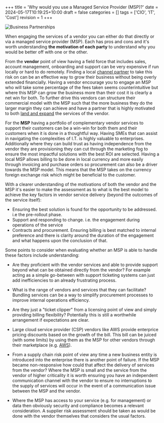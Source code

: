 +++
title = 'Why would you use a Managed Service Provider (MSP)?'
date = 2024-05-17T10:19:25+10:00
draft = false
categories = []
tags = ['CIO', 'IT', 'Cost']
revision = 1
+++

![Business Partnerships](https://toobstar.github.io/images/caveman_meeting2.jpg)

When engaging the services of a vendor you can either do that directly or via a managed service provider (MSP).  Each has pros and cons and it's worth understanding **the motivation of each party** to understand why you would be better off with one or the other.  

From the **vendor** point of view having a field force that includes sales, account management, onboarding and support can be very expensive if run locally or hard to do remotely.  Finding a local [channel partner](https://en.wikipedia.org/wiki/Channel_partner) to take this risk on can be an effective way to grow their business without being overly extended financially.  Having a vendor encourage you to engage an MSP who will take some percentage of the fees taken seems counterintuitive but where this MSP can grow the business more than their cost it is clearly a net win for both.  To further drive this vendors can structure their commercial model with the MSP such that the more business they do the larger margin they can achieve and have a partner that is highly motivated to both [land and expand](https://blog.hubspot.com/sales/land-and-expand) the services of the vendor.  

For the **MSP** having a portfolio of complementary vendor services to support their customers can be a win-win for both them and their customers when it is done in a thoughtful way.  Having SMEs that can assist in navigating the complexities of I.T. is highly valuable to enterprises.  Additionally where they can build trust as having independence from the vendor they are provisioning they can cut through the marketing fog to ensure the most impactful solutions with the best ROI are selected.  Having a local MSP allows billing to be done in local currency and more easily through invoicing and purchase orders so procurement can also be a driver towards the MSP model.  This means that the MSP takes on the currency foreign exchange risk which might be beneficial to the customer. 

With a clearer understanding of the motivations of both the vendor and the MSP it's easier to make the assessment as to what is the best model to achieve the key factors in vendor service delivery (beyond the outcomes of the service itself):
- Ensuring the best solution is found for the opportunity to be addressed.  i.e the pre-rollout phase. 
- Support and responding to change.  i.e. the engagement during operations of the service
- Contracts and procurement.  Ensuring billing is best matched to internal preference and there is clarity around the duration of the engagement and what happens upon the conclusion of that.  

Some points to consider when evaluating whether an MSP is able to handle these factors include understanding:

- Are they proficient with the vendor services and able to provide support beyond what can be obtained directly from the vendor?  For example acting as a simple go-between with support ticketing systems can just add inefficiencies to an already frustrating process.

- What is the range of vendors and services that they can facilitate?  Bundling services can be a way to simplify procurement processes to improve internal operations efficiency.

- Are they just a "ticket clipper" from a licensing point of view and simply providing billing flexibility?  Potentially this is still a worthwhile arrangement if expectations are clear.

- Large cloud service provider (CSP) vendors like AWS provide enterprice pricing discounts based on the growth of the bill.  This bill can be juiced (with some limits) by using them as the MSP for other vendors through their marketplace (e.g. [AWS](https://aws.amazon.com/marketplace)). 

- From a supply chain risk point of view any time a new business entity is introduced into the enterprise there is another point of failure.  If the MSP became non-responsive how could that affect the delivery of services from the vendor?  Where the MSP is small and the service from the vendor of higher criticality it is worth ensuring you have an independent communication channel with the vendor to ensure no interruptions to the supply of services will occur in the event of a communication issue between the MSP and the vendor. 

- Where the MSP has access to your service (e.g. for management) or data then obviously security and compliance becomes a relevant consideration.   A supplier risk assessment should be taken as would be done with the vendor themselves that considers the usual factors.

 
